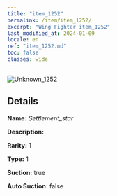 ```yaml
---
title: "item_1252"
permalink: /item/item_1252/
excerpt: "Wing Fighter item_1252"
last_modified_at: 2024-01-09
locale: en
ref: "item_1252.md"
toc: false
classes: wide
---
```



 ![Unknown_1252](/images/item/Settlement_star_p.png)



## Details

 **Name:** *Settlement_star* 

 **Description:** 

 **Rarity:** 1 

 **Type:** 1 

 **Suction:** true 

 **Auto Suction:** false 


